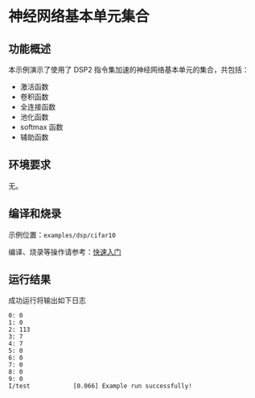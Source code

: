 # 神经网络基本单元集合

## 功能概述

本示例演示了使用了 DSP2 指令集加速的神经网络基本单元的集合，共包括：

- 激活函数
- 卷积函数
- 全连接函数
- 池化函数
- softmax 函数
- 辅助函数

## 环境要求

无。

## 编译和烧录

示例位置：`examples/dsp/cifar10`

编译、烧录等操作请参考：[快速入门](https://doc.winnermicro.net/w800/zh_CN/2.2-beta.2/get_started/index.html)

## 运行结果

成功运行将输出如下日志

```
0: 0
1: 0
2: 113
3: 7
4: 7
5: 0
6: 0
7: 0
8: 0
9: 0
I/test            [0.066] Example run successfully!
```